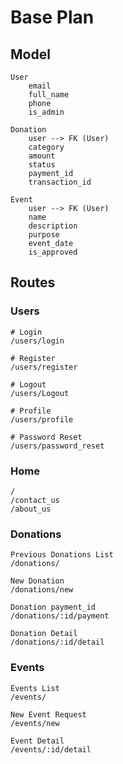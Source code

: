 # Base Plan
## Model
```
User
    email
    full_name
    phone
    is_admin
```


```
Donation
    user --> FK (User)
    category
    amount
    status
    payment_id
    transaction_id
```

```
Event
    user --> FK (User)
    name
    description
    purpose
    event_date
    is_approved
```

## Routes
### Users
```
# Login 
/users/login

# Register
/users/register

# Logout
/users/Logout

# Profile
/users/profile

# Password Reset
/users/password_reset

```
### Home
```
/
/contact_us
/about_us
```

### Donations
```
Previous Donations List
/donations/

New Donation
/donations/new

Donation payment_id
/donations/:id/payment

Donation Detail
/donations/:id/detail
```

### Events
```
Events List
/events/

New Event Request
/events/new

Event Detail
/events/:id/detail
```